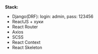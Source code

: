 **Stack:**
- Django(DRF): login: admin, pass: 123456
- ReactJS + хуки
- React Router
- Axios
- SCSS
- React Context
- React Skeleton
